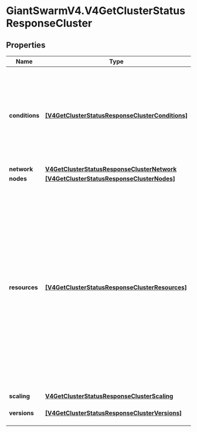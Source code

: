 # GiantSwarmV4.V4GetClusterStatusResponseCluster

## Properties
Name | Type | Description | Notes
------------ | ------------- | ------------- | -------------
**conditions** | [**[V4GetClusterStatusResponseClusterConditions]**](V4GetClusterStatusResponseClusterConditions.md) | Conditions is a list of status information expressing the current conditional state of a guest cluster. This may reflect the status of the guest cluster being updating or being up to date.  | [optional] 
**network** | [**V4GetClusterStatusResponseClusterNetwork**](V4GetClusterStatusResponseClusterNetwork.md) |  | [optional] 
**nodes** | [**[V4GetClusterStatusResponseClusterNodes]**](V4GetClusterStatusResponseClusterNodes.md) | null | [optional] 
**resources** | [**[V4GetClusterStatusResponseClusterResources]**](V4GetClusterStatusResponseClusterResources.md) | Resource is structure holding arbitrary conditions of operatorkit resource implementations. Imagine an operator implements an instance resource. This resource may operates sequentially but has to operate based on a certain system state it manages. So it tracks the status as needed here specific to its own implementation and means in order to fulfil its premise.  | [optional] 
**scaling** | [**V4GetClusterStatusResponseClusterScaling**](V4GetClusterStatusResponseClusterScaling.md) |  | [optional] 
**versions** | [**[V4GetClusterStatusResponseClusterVersions]**](V4GetClusterStatusResponseClusterVersions.md) | Guest cluster release version history. | [optional] 


